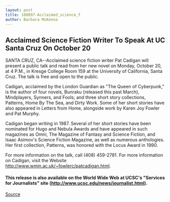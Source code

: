 ```yaml
---
layout: post
title: 100897-Acclaimed_science_f
author: Barbara McKenna
---
```


## Acclaimed Science Fiction Writer To Speak At UC Santa Cruz On  October 20

SANTA CRUZ, CA--Acclaimed science fiction writer Pat Cadigan will  present a public talk and read from her new novel on Monday, October 20, at  4 P.M., in Kresge College Room 159 at the University of California, Santa  Cruz. The talk is free and open to the public.

Cadigan, acclaimed by the London Guardian as "The Queen of  Cyberpunk," is the author of four novels, Bunraku (released this past March),  Mindplayers, Synners, and Fools; and three short story collections, Patterns,  Home By The Sea, and Dirty Work. Some of her short stories have also  appeared in Letters from Home, alongside work by Karen Joy Fowler and Pat  Murphy.

Cadigan began writing in 1987. Several of her short stories have been  nominated for Hugo and Nebula Awards and have appeared in such magazines  as Omni, The Magazine of Fantasy and Science Fiction, and Isaac Asimov's  Science Fiction Magazine, as well as numerous anthologies. Her first  collection, Patterns, was honored with the Locus Award in 1990.

For more information on the talk, call (408) 459-2781. For more  information on Cadigan, visit the Website  <http://www.wmin.ac.uk/~fowlerc/patcadigan.html>.

#### This release is also available on the World Wide Web at UCSC's "Services for  Journalists" site (<http://www.ucsc.edu/news/journalist.html>).

[Source](http://www1.ucsc.edu/news_events/press_releases/archive/97-98/10-97/100897-Acclaimed_science_f.html "Permalink to 100897-Acclaimed_science_f")